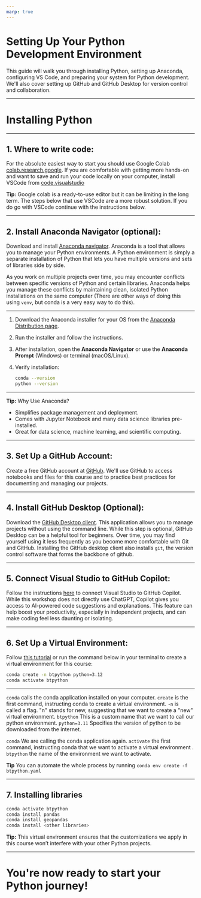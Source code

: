 ```yaml
---
marp: true
---
```


# Setting Up Your Python Development Environment

This guide will walk you through installing Python, setting up Anaconda, configuring VS Code, and preparing your system for Python development. We'll also cover setting up GitHub and GitHub Desktop for version control and collaboration.

---


# Installing Python

---

## 1. **Where to write code:** 
For the absolute easiest way to start you should use Google Colab [colab.research.google](https://colab.research.google.com/). If you are comfortable with getting more hands-on and want to save and run your code locally on your computer, install VSCode from [code.visualstudio](https://code.visualstudio.com/)

 **Tip:** Google colab is a ready-to-use editor but it can be limiting in the long term. The steps below that use VSCode are a more robust solution. If you do go with VSCode continue with the instructions below.


---

## 2. **Install Anaconda Navigator (optional):**  

Download and install [Anaconda navigator](https://www.anaconda.com/). Anaconda is a tool that allows you to manage your Python environments. A Python environment is simply a separate installation of Python that lets you have multiple versions and sets of libraries side by side. 

As you work on multiple projects over time, you may encounter conflicts between specific versions of Python and certain libraries. Anaconda helps you manage these conflicts by maintaining clean, isolated Python installations on the same computer (There are other ways of doing this using `venv`, but conda is a very easy way to do this).

---


1. Download the Anaconda installer for your OS from the [Anaconda Distribution page](https://www.anaconda.com/products/distribution).
2. Run the installer and follow the instructions.
3. After installation, open the **Anaconda Navigator** or use the **Anaconda Prompt** (Windows) or terminal (macOS/Linux).
4. Verify installation:


   ```sh
   conda --version
   python --version
   ```

---

 **Tip:** Why Use Anaconda?

- Simplifies package management and deployment.
- Comes with Jupyter Notebook and many data science libraries pre-installed.
- Great for data science, machine learning, and scientific computing.

---

## 3. **Set Up a GitHub Account:**  
Create a free GitHub account at [GitHub](https://github.com/). We'll use GitHub to access notebooks and files for this course and to practice best practices for documenting and managing our projects.

---

## 4. **Install GitHub Desktop (Optional):**  
Download the [GitHub Desktop client](https://github.com/apps/desktop). This application allows you to manage projects without using the command line. While this step is optional, GitHub Desktop can be a helpful tool for beginners. Over time, you may find yourself using it less frequently as you become more comfortable with Git and GitHub. Installing the GitHub desktop client also installs `git`, the version control software that forms the backbone of github.

---

## 5. **Connect Visual Studio to GitHub Copilot:**  
Follow the instructions [here](https://visualstudio.microsoft.com/github-copilot/) to connect Visual Studio to GitHub Copilot. While this workshop does not directly use ChatGPT, Copilot gives you access to AI-powered code suggestions and explanations. This feature can help boost your productivity, especially in independent projects, and can make coding feel less daunting or isolating.

---

## 6. **Set Up a Virtual Environment:**  
Follow [this tutorial](https://www.anaconda.com/docs/tools/anaconda-navigator/tutorials/manage-environments) or run the command below in your terminal to create a virtual environment for this course:  
```bash
conda create -n btpython python=3.12
conda activate btpython
```


--- 
`conda` calls the conda application installed on your computer.
`create` is the first command, instructing conda to create a virtual environment.
`-n` is called a flag. "n" stands for new, suggesting that we want to create a "new" virtual environment.
`btpython` This is a custom name that we want to call our python environment.
`python=3.11` Specifies the version of python to be downloaded from the internet.

`conda` We are calling the conda application again.
`activate` the first command, instructing conda that we want to activate a virtual environment .
`btpython` the name of the environment we want to activate.

**Tip** You can automate the whole process by running `conda env create -f btpython.yaml`

---
## 7. Installing libraries
```bash
conda activate btpython
conda install pandas
conda install geopandas
conda install <other libraries>
```



 **Tip:** This virtual environment ensures that the customizations we apply in this course won’t interfere with your other Python projects.


---

# You're now ready to start your Python journey!
